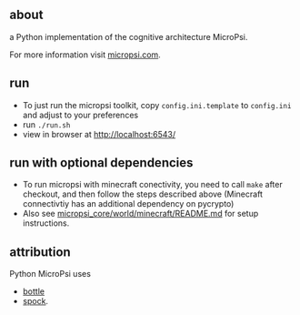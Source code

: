 about
-----
a Python implementation of the cognitive architecture MicroPsi.

For more information visit [micropsi.com](http://www.micropsi.com).


run
-----
* To just run the micropsi toolkit, copy `config.ini.template` to `config.ini` and adjust to your preferences
* run `./run.sh`
* view in browser at [http://localhost:6543/](http://localhost:6543/)


run with optional dependencies
-----
* To run micropsi with minecraft conectivity, you need to call `make` after checkout, and then follow the steps described above
(Minecraft connectivtiy has an additional dependency on pycrypto)
* Also see [micropsi_core/world/minecraft/README.md](/micropsi_core/world/minecraft/README.md) for setup instructions.


attribution
-----
Python MicroPsi uses 

* [bottle](https://github.com/defnull/bottle)
* [spock](https://github.com/nickelpro/spock).
